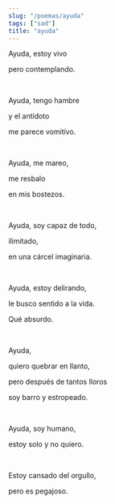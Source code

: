 ```yaml
---
slug: "/poemas/ayuda"
tags: ["sad"]
title: "ayuda"
---
```

Ayuda, estoy vivo

pero contemplando.

&nbsp;

Ayuda, tengo hambre

y el antídoto

me parece vomitivo.

&nbsp;

Ayuda, me mareo,

me resbalo

en mis bostezos.

&nbsp;

Ayuda, soy capaz de todo,

ilimitado,

en una cárcel imaginaria.

&nbsp;

Ayuda, estoy delirando,

le busco sentido a la vida.

Qué absurdo.

&nbsp;

Ayuda,

quiero quebrar en llanto,

pero después de tantos lloros

soy barro y estropeado.

&nbsp;

Ayuda, soy humano,

estoy solo y no quiero.

&nbsp;

Estoy cansado del orgullo,

pero es pegajoso.